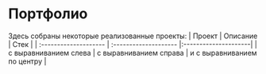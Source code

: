 # Портфолио

Здесь собраны некоторые реализованные проекты: 
| Проект | Описание | Стек |
| :-------------------- | :-------------------- |:---------------------|
| с выравниванием слева | с выравниванием справа | и с выравниванием по центру |
